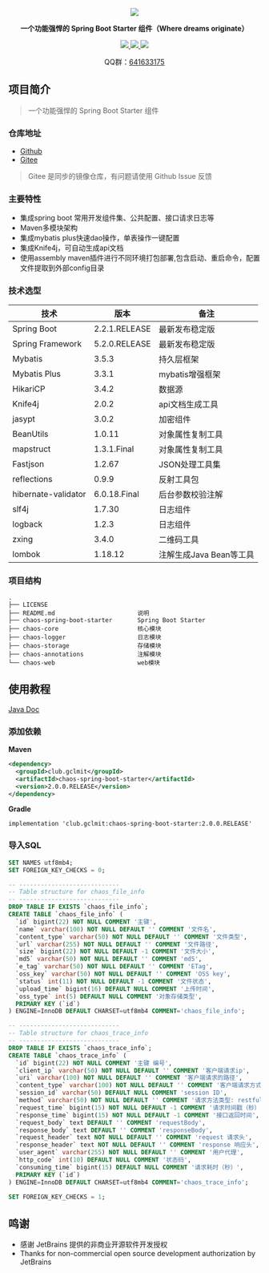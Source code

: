 <p align="center">
	<a href="https://github.com/gclm/chaos"><img src="https://cdn.jsdelivr.net/gh/gclm/images@master/20200414/1586827646660.png"></a>
</p>
<p align="center">
	<strong>一个功能强悍的 Spring Boot Starter 组件（Where dreams originate）</strong>
</p>
<p align="center">
	<a target="_blank" href="https://search.maven.org/search?q=g:%20club.gclmit%20AND%20a:%20chaos-spring-boot-starter">
        <img src="https://img.shields.io/maven-central/v/club.gclmit/chaos-spring-boot-starter.svg?label=Maven%20Central" />
	</a>
	<a target="_blank" href="http://license.coscl.org.cn/MulanPSL2/">
        <img src="https://img.shields.io/:license-MulanPSL2-blue.svg" />
	</a>
	<a target="_blank" href="https://www.oracle.com/technetwork/java/javase/downloads/index.html">
		<img src="https://img.shields.io/badge/JDK-8+-green.svg" />
	</a>

[comment]: <> (<a href="https://codecov.io/gh/gclm/chaos">)

[comment]: <> (<img src="https://codecov.io/gh/gclm/chaos/branch/master/graph/badge.svg" />)

[comment]: <> (</a> )

[comment]: <> (    <a href="https://travis-ci.com/gclm/chaos">)

[comment]: <> (        <img src="https://travis-ci.com/gclm/chaos.svg?branch=master" />)

[comment]: <> (    </a>)
</p>
<p align="center">
    QQ群：<a target="_blank" href="//shang.qq.com/wpa/qunwpa?idkey=4684b1c1194706adcc4ce7c9428935d31c0b2a86b51e96cb807fa30f94cebfde">641633175</a>
</p>

##  项目简介
> 一个功能强悍的 Spring Boot Starter 组件

### 仓库地址

- [Github](https://github.com/gclm/chaos.git)
- [Gitee](https://gitee.com/gclm/chaos)
> Gitee 是同步的镜像仓库，有问题请使用 Github Issue 反馈

### 主要特性

- 集成spring boot 常用开发组件集、公共配置、接口请求日志等
- Maven多模块架构
- 集成mybatis plus快速dao操作，单表操作一键配置
- 集成Knife4j，可自动生成api文档
- 使用assembly maven插件进行不同环境打包部署,包含启动、重启命令，配置文件提取到外部config目录

### 技术选型
技术 | 版本 |  备注
-|-|-
Spring Boot | 2.2.1.RELEASE | 最新发布稳定版 
Spring Framework | 5.2.0.RELEASE | 最新发布稳定版 
 Mybatis             | 3.5.3         | 持久层框架              
 Mybatis Plus        | 3.3.1         | mybatis增强框架         
 HikariCP            | 3.4.2         | 数据源                  
 Knife4j             | 2.0.2         | api文档生成工具         
 jasypt              | 3.0.2         | 加密组件                
 BeanUtils           | 1.0.11        | 对象属性复制工具        
 mapstruct           | 1.3.1.Final   | 对象属性复制工具        
 Fastjson            | 1.2.67        | JSON处理工具集          
 reflections         | 0.9.9         | 反射工具包 
 hibernate-validator | 6.0.18.Final  | 后台参数校验注解 
 slf4j               | 1.7.30        | 日志组件                
 logback             | 1.2.3         | 日志组件                
 zxing               | 3.4.0         | 二维码工具              
 lombok              | 1.18.12       | 注解生成Java Bean等工具                    

### 项目结构

```text
.
├── LICENSE
├── README.md                       说明
├── chaos-spring-boot-starter       Spring Boot Starter     
├── chaos-core                      核心模块
├── chaos-logger                    日志模块
├── chaos-storage                   存储模块
├── chaos-annotations               注解模块
└── chaos-web                       web模块
```

## 使用教程

[Java Doc](https://apidoc.gitee.com/gclm/chaos/)

### 添加依赖

**Maven**
```xml
<dependency>
  <groupId>club.gclmit</groupId>
  <artifactId>chaos-spring-boot-starter</artifactId>
  <version>2.0.0.RELEASE</version>
</dependency>
```

**Gradle**
```text
implementation 'club.gclmit:chaos-spring-boot-starter:2.0.0.RELEASE'
```

### 导入SQL
```sql
SET NAMES utf8mb4;
SET FOREIGN_KEY_CHECKS = 0;

-- ----------------------------
-- Table structure for chaos_file_info
-- ----------------------------
DROP TABLE IF EXISTS `chaos_file_info`;
CREATE TABLE `chaos_file_info` (
  `id` bigint(22) NOT NULL COMMENT '主键',
  `name` varchar(100) NOT NULL DEFAULT '' COMMENT '文件名',
  `content_type` varchar(50) NOT NULL DEFAULT '' COMMENT '文件类型',
  `url` varchar(255) NOT NULL DEFAULT '' COMMENT '文件路径',
  `size` bigint(22) NOT NULL DEFAULT -1 COMMENT '文件大小',
  `md5` varchar(50) NOT NULL DEFAULT '' COMMENT 'md5',
  `e_tag` varchar(50) NOT NULL DEFAULT '' COMMENT 'ETag',
  `oss_key` varchar(50) NOT NULL DEFAULT '' COMMENT 'OSS key',
  `status` int(11) NOT NULL DEFAULT -1 COMMENT '文件状态',
  `upload_time` bigint(16) DEFAULT NULL COMMENT '上传时间',
  `oss_type` int(5) DEFAULT NULL COMMENT '对象存储类型',
  PRIMARY KEY (`id`)
) ENGINE=InnoDB DEFAULT CHARSET=utf8mb4 COMMENT='chaos_file_info';

-- ----------------------------
-- Table structure for chaos_trace_info
-- ----------------------------
DROP TABLE IF EXISTS `chaos_trace_info`;
CREATE TABLE `chaos_trace_info` (
  `id` bigint(22) NOT NULL COMMENT '主键 编号',
  `client_ip` varchar(50) NOT NULL DEFAULT '' COMMENT '客户端请求ip',
  `uri` varchar(100) NOT NULL DEFAULT '' COMMENT '客户端请求的路径',
  `content_type` varchar(100) NOT NULL DEFAULT '' COMMENT '客户端请求方式',
  `session_id` varchar(50) DEFAULT NULL COMMENT 'session ID',
  `method` varchar(50) NOT NULL DEFAULT '' COMMENT '请求方法类型: restful 风格',
  `request_time` bigint(15) NOT NULL DEFAULT -1 COMMENT '请求时间戳（秒）',
  `response_time` bigint(15) NOT NULL DEFAULT -1 COMMENT '接口返回时间',
  `request_body` text DEFAULT '' COMMENT 'requestBody',
  `response_body` text DEFAULT '' COMMENT 'responseBody',
  `request_header` text NOT NULL DEFAULT '' COMMENT 'request 请求头',
  `response_header` text NOT NULL DEFAULT '' COMMENT 'response 响应头',
  `user_agent` varchar(255) NOT NULL DEFAULT '' COMMENT '用户代理',
  `http_code` int(10) DEFAULT NULL COMMENT '状态码',
  `consuming_time` bigint(15) DEFAULT NULL COMMENT '请求耗时（秒）',
  PRIMARY KEY (`id`)
) ENGINE=InnoDB DEFAULT CHARSET=utf8mb4 COMMENT='chaos_trace_info';

SET FOREIGN_KEY_CHECKS = 1;
```

## 鸣谢

- 感谢 JetBrains 提供的非商业开源软件开发授权
- Thanks for non-commercial open source development authorization by JetBrains




